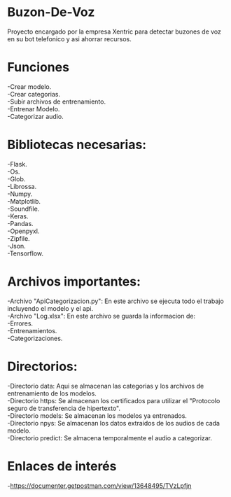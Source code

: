 # Buzon-De-Voz
Proyecto encargado por la empresa Xentric para detectar buzones de voz en su bot telefonico y asi ahorrar recursos.

# Funciones
-Crear modelo.<br>
-Crear categorias.<br>
-Subir archivos de entrenamiento.<br>
-Entrenar Modelo.<br>
-Categorizar audio.<br>


# Bibliotecas necesarias:
-Flask.<br>
-Os.<br>
-Glob.<br>
-Librossa.<br>
-Numpy.<br>
-Matplotlib.<br>
-Soundfile.<br>
-Keras.<br>
-Pandas.<br>
-Openpyxl.<br>
-Zipfile.<br>
-Json.<br>
-Tensorflow.<br>

# Archivos importantes:
 -Archivo "ApiCategorizacion.py": En este archivo se ejecuta todo el trabajo incluyendo el modelo y el api.<br>
 -Archivo "Log.xlsx": En este archivo se guarda la informacion de:<br>
  -Errores.<br>
  -Entrenamientos.<br>
  -Categorizaciones.<br>

# Directorios:
-Directorio data: Aqui se almacenan las categorias y los archivos de entrenamiento de los modelos.<br>
-Directorio https: Se almacenan los certificados para utilizar el "Protocolo seguro de transferencia de hipertexto".<br>
-Directorio models: Se almacenan los modelos ya entrenados.<br>
-Directorio npys: Se almacenan los datos extraidos de los audios de cada modelo.<br>
-Directorio predict: Se almacena temporalmente el audio a categorizar.<br>

# Enlaces de interés
-https://documenter.getpostman.com/view/13648495/TVzLpfjn
